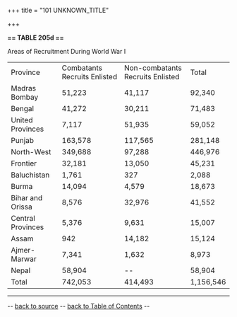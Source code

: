 +++
title = "101 UNKNOWN_TITLE"

+++


**== TABLE 205d ==**

Areas of Recruitment During World War I

  

|                    |                               |                                   |            |
|--------------------|-------------------------------|-----------------------------------|------------|
| Province          | Combatants Recruits Enlisted | Non-combatants Recruits Enlisted | Total     |
| Madras Bombay     | 51,223                       | 41,117                           | 92,340    |
| Bengal            | 41,272                       | 30,211                           | 71,483    |
| United Provinces  | 7,117                        | 51,935                           | 59,052    |
| Punjab            | 163,578                      | 117,565                          | 281,148   |
| North-West        | 349,688                      | 97,288                           | 446,976   |
| Frontier          | 32,181                       | 13,050                           | 45,231    |
| Baluchistan       | 1,761                        | 327                              | 2,088     |
| Burma             | 14,094                       | 4,579                            | 18,673    |
| Bihar and Orissa  | 8,576                        | 32,976                           | 41,552    |
| Central Provinces | 5,376                        | 9,631                            | 15,007    |
| Assam             | 942                          | 14,182                           | 15,124    |
| Ajmer-Marwar      | 7,341                        | 1,632                            | 8,973     |
| Nepal             | 58,904                       | --                               | 58,904    |
| Total             | 742,053                      | 414,493                          | 1,156,546 |

------------------------------------------------------------------------

-- [back to source](../205.html#205d) -- [back to Table of
Contents](../index.html#contents) --  

